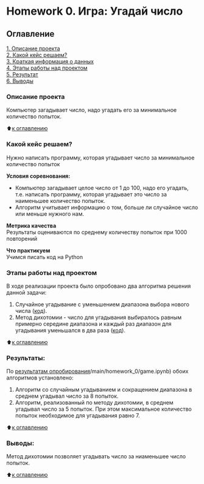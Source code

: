 
# Homework 0. Игра: Угадай число

## Оглавление  
[1. Описание проекта](https://github.com/Sidorov-Andrey/DE/blob/main/Project_0/README.md#Описание-проекта)  
[2. Какой кейс решаем?](https://github.com/Sidorov-Andrey/DE/blob/main/Project_0/README.md#Какой-кейс-решаем)  
[3. Краткая информация о данных](https://github.com/Sidorov-Andrey/DE/blob/main/Project_0/README.md#Краткая-информация-о-данных)  
[4. Этапы работы над проектом](https://github.com/Sidorov-Andrey/DE/blob/main/Project_0/README.md#Этапы-работы-над-проектом)  
[5. Результат](https://github.com/Sidorov-Andrey/DE/blob/main/Project_0/README.md#Результат)    
[6. Выводы](https://github.com/Sidorov-Andrey/DE/blob/main/Project_0/README.md#Выводы) 

### Описание проекта    
Компьютер загадывает число, надо угадать его за минимальное количество попыток.

:arrow_up:[к оглавлению](https://github.com/Sidorov-Andrey/DE/blob/main/Project_0/README.md#Оглавление)


### Какой кейс решаем?    
Нужно написать программу, которая угадывает число за минимальное количество попыток

**Условия соревнования:**  
- Компьютер загадывает целое число от 1 до 100, надо его угадать, т.е. написать программу, которая угадывает это число за наименьшее количество попыток.
- Алгоритм учитывает информацию о том, больше ли случайное число или меньше нужного нам.

**Метрика качества**     
Результаты оцениваются по среднему количеству попыток при 1000 повторений

**Что практикуем**     
Учимся писать код на Python


### Этапы работы над проектом  
В ходе реализации проекта было опробовано два алгоритма решения данной задачи:
1. Случайное угадывание с уменьшением диапазона выбора нового числа ([код](https://github.com/Sidorov-Andrey/DE/blob/main/Project_0/game_v3.py)).
2. Метод дихотомии - число для угадывания выбиралось равным примерно середине диапазона и каждый раз диапазон для угадывания уменьшался в два раза ([код](https://github.com/Sidorov-Andrey/DE/blob/main/Project_0/game_v4.py)).

:arrow_up:[к оглавлению](https://github.com/Sidorov-Andrey/DE/blob/main/Project_0/README.md#Оглавление)


### Результаты:  
По [результатам опробирования](https://github.com/Sidorov-Andrey/DE/blob)/main/homework_0/game.ipynb) обоих алгоритмов установлено:
1. Алгоритм со случайным угадыванием и сокращением диапазона в среднем угадывал число за 8 попыток.
2. Алгоритм, реализованный по методу дихотомии, в среднем угадывал число за 5 попыток. При этом максимальное количество попыток необходимое для угадывания равно 7.

:arrow_up:[к оглавлению](https://github.com/Sidorov-Andrey/DE/blob/main/Project_0/README.md#Оглавление)


### Выводы:  
Метод дихотомии позволяет угадывать число за ниаменьшее число попыток.

:arrow_up:[к оглавлению](https://github.com/Sidorov-Andrey/DE/blob/main/Project_0/README.md#Оглавление)
